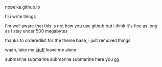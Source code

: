 nopeika.github.io

hi i write things 

i'm well aware that this is not how you use github but i think it's fine as long as i stay under 500 megabytes

thanks to orderedlist for the theme base, i just removed things

waah, take my [stuff](https://nopeika.github.io/toc.html) leave me alone

submarine submarine
submarine submarine
here you [go](https://nopeika.github.io/asc.html)

